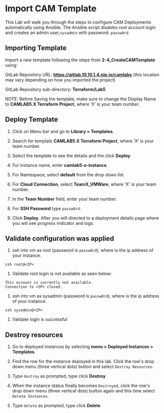 # Import CAM Template

This Lab will walk you through the steps to configure CAM Deployments automatically using Ansible. The Ansible script disables root account login and creates an admin user,`sysadmin` with password: `passw0rd`. 

## Importing Template

Import a new template following the steps from **2-4_CreateCAMTemplate** using:

   GitLab Repository URL: **<https://gitlab.10.10.1.4.nip.io/camlabs>** (this location may vary depending on how you imported the project)

   GitLab Repository sub-directory: **Terraform/Lab5**

   NOTE: Before Saving the template, make sure to change the Display Name to **CAMLAB5.X Terraform Project**, where ‘X’ is your team number.


## Deploy Template

1. Click on Menu bar and go to **Library > Templates**.

1. Search for template **CAMLAB5.X Terraform Project**, where ‘X’ is your team number.

1. Select the template to see the details and the click **Deploy**

1. For instance name, enter **camlab5-x-instance**.

1. For Namespace, select **default** from the drop down list.

1. For **Cloud Connection**, select **TeamX_VMWare**, where 'X' is your team number.

1. In the **Team Number** field, enter your team number.

1. For **SSH Password** type `passw0rd`.

1. Click **Deploy**. After you will directed to a deployment details page where you will see progress indicator and logs.


## Validate configuration was applied

1. ssh into vm as root (password is `passw0rd`), where <IP> is the ip address of your instance.
```
ssh root@<IP>
```

1. Validate root login is not available as seen below:
```
This account is currently not available.
Connection to <IP> closed.
```

1. ssh into vm as sysadmin (password is `passw0rd`), where <IP> is the ip address of your instance.
```
ssh sysadmin@<IP>
```

1. Validate login is successful


## Destroy resources

1. Go to deployed instances by selecting **menu > Deployed Instances > Templates**.

1. Find the row for the instance deployed in this lab. Click the row's drop down menu (three vertical dots) button and select `Destroy Resources`.

1. Type `destroy` as prompted, type click **Destroy**

1. When the instance status finally becomes `Destroyed`, click the row's drop down menu (three vertical dots) button again and this time select `Delete Instances`.

1. Type `delete` as prompted, type click **Delete**

